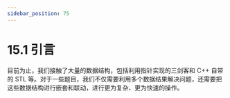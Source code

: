 ```yaml
---
sidebar_position: 75
---
```


# 15.1 引言

目前为止，我们接触了大量的数据结构，包括利用指针实现的三剑客和 C++ 自带的 STL 等。对于一些题目，我们不仅需要利用多个数据结果解决问题，还需要把这些数据结构进行嵌套和联动，进行更为复杂、更为快速的操作。